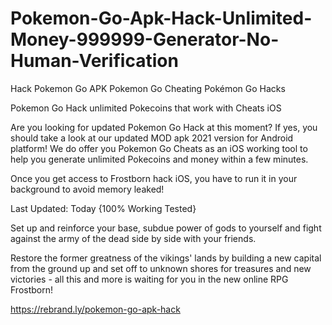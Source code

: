 <h1>Pokemon-Go-Apk-Hack-Unlimited-Money-999999-Generator-No-Human-Verification</h1>
Hack Pokemon Go APK Pokemon Go Cheating Pokémon Go Hacks

Pokemon Go Hack unlimited Pokecoins that work with Cheats iOS

Are you looking for updated Pokemon Go Hack at this moment? If yes, you should take a look at our updated MOD apk 2021 version for Android platform! We do offer you Pokemon Go Cheats as an iOS working tool to help you generate unlimited Pokecoins and money within a few minutes.

Once you get access to Frostborn hack iOS, you have to run it in your background to avoid memory leaked!

Last Updated: Today {100% Working Tested}

Set up and reinforce your base, subdue power of gods to yourself and fight against the army of the dead side by side with your friends. 

Restore the former greatness of the vikings' lands by building a new capital from the ground up and set off to unknown shores for treasures and new victories - all this and more is waiting for you in the new online RPG Frostborn!

https://rebrand.ly/pokemon-go-apk-hack
